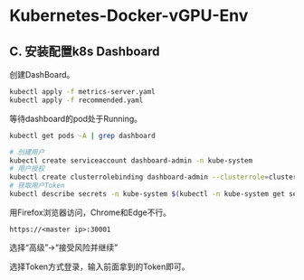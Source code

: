 # Kubernetes-Docker-vGPU-Env

## C. 安装配置k8s Dashboard

创建DashBoard。
```sh
kubectl apply -f metrics-server.yaml
kubectl apply -f recommended.yaml
```

等待dashboard的pod处于Running。

```sh
kubectl get pods -A | grep dashboard
```

```sh
# 创建用户
kubectl create serviceaccount dashboard-admin -n kube-system
# 用户授权
kubectl create clusterrolebinding dashboard-admin --clusterrole=cluster-admin --serviceaccount=kube-system:dashboard-admin
# 获取用户Token
kubectl describe secrets -n kube-system $(kubectl -n kube-system get secret | awk '/dashboard-admin/{print $1}')
```

用Firefox浏览器访问，Chrome和Edge不行。

```
https://<master ip>:30001
```

选择“高级”->“接受风险并继续”

选择Token方式登录，输入前面拿到的Token即可。
